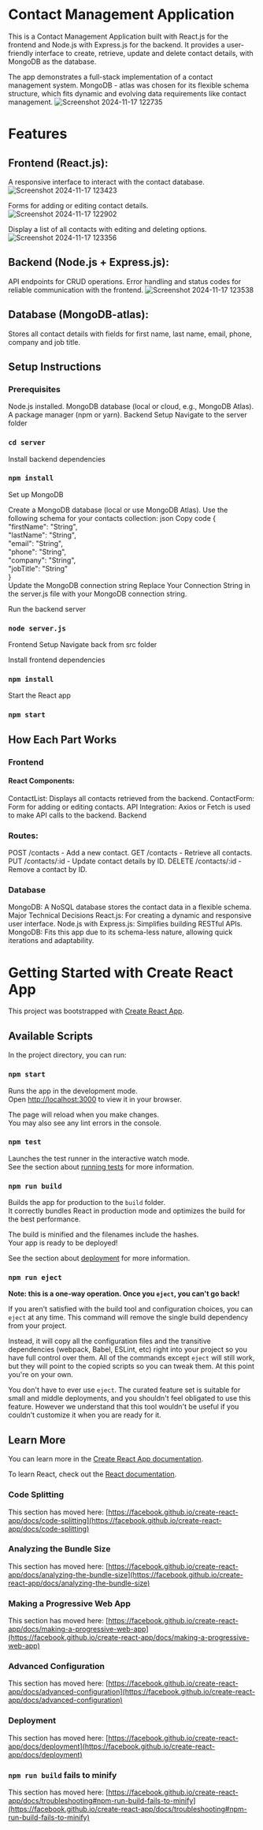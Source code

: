 # Contact Management Application

This is a Contact Management Application built with React.js for the frontend and Node.js with Express.js for the backend. It provides a user-friendly interface to create, retrieve, update and delete contact details, with MongoDB as the database.

The app demonstrates a full-stack implementation of a contact management system. MongoDB - atlas was chosen for its flexible schema structure, which fits dynamic and evolving data requirements like contact management.
![Screenshot 2024-11-17 122735](https://github.com/user-attachments/assets/216f2e47-c7b5-4039-b108-bb8f3ad0719f)

# Features
## Frontend (React.js):

A responsive interface to interact with the contact database.
![Screenshot 2024-11-17 123423](https://github.com/user-attachments/assets/a407f22a-5943-4042-8553-e480ba9c8879)

Forms for adding or editing contact details.
![Screenshot 2024-11-17 122902](https://github.com/user-attachments/assets/c1ef6a1d-6966-426c-9d11-cec5517faac2)

Display a list of all contacts with editing and deleting options.
![Screenshot 2024-11-17 123356](https://github.com/user-attachments/assets/901aeaf6-110c-47a3-a140-5bfd8bddf3f0)

## Backend (Node.js + Express.js):

API endpoints for CRUD operations.
Error handling and status codes for reliable communication with the frontend.
![Screenshot 2024-11-17 123538](https://github.com/user-attachments/assets/64cf48c3-a4ef-4a32-b814-78f2ed2e318c)

## Database (MongoDB-atlas):

Stores all contact details with fields for first name, last name, email, phone, company and job title.

## Setup Instructions
### Prerequisites
Node.js installed.
MongoDB database (local or cloud, e.g., MongoDB Atlas).
A package manager (npm or yarn).
Backend Setup
Navigate to the server folder
### `cd server` 
Install backend dependencies

### `npm install`  
Set up MongoDB

Create a MongoDB database (local or use MongoDB Atlas).
Use the following schema for your contacts collection:
json
Copy code
{  
  "firstName": "String",  
  "lastName": "String",  
  "email": "String",  
  "phone": "String",  
  "company": "String",  
  "jobTitle": "String"  
}  
Update the MongoDB connection string
Replace Your Connection String in the server.js file with your MongoDB connection string.

Run the backend server

### `node server.js`  

Frontend Setup
Navigate back from src folder
  
Install frontend dependencies
### `npm install` 
Start the React app

### `npm start`  

## How Each Part Works
### Frontend
#### React Components:
ContactList: Displays all contacts retrieved from the backend.
ContactForm: Form for adding or editing contacts.
API Integration: Axios or Fetch is used to make API calls to the backend.
Backend
### Routes:
POST /contacts - Add a new contact.
GET /contacts - Retrieve all contacts.
PUT /contacts/:id - Update contact details by ID.
DELETE /contacts/:id - Remove a contact by ID.
### Database
MongoDB: A NoSQL database stores the contact data in a flexible schema.
Major Technical Decisions
React.js: For creating a dynamic and responsive user interface.
Node.js with Express.js: Simplifies building RESTful APIs.
MongoDB: Fits this app due to its schema-less nature, allowing quick iterations and adaptability.

# Getting Started with Create React App

This project was bootstrapped with [Create React App](https://github.com/facebook/create-react-app).

## Available Scripts

In the project directory, you can run:

### `npm start`

Runs the app in the development mode.\
Open [http://localhost:3000](http://localhost:3000) to view it in your browser.

The page will reload when you make changes.\
You may also see any lint errors in the console.

### `npm test`

Launches the test runner in the interactive watch mode.\
See the section about [running tests](https://facebook.github.io/create-react-app/docs/running-tests) for more information.

### `npm run build`

Builds the app for production to the `build` folder.\
It correctly bundles React in production mode and optimizes the build for the best performance.

The build is minified and the filenames include the hashes.\
Your app is ready to be deployed!

See the section about [deployment](https://facebook.github.io/create-react-app/docs/deployment) for more information.

### `npm run eject`

**Note: this is a one-way operation. Once you `eject`, you can't go back!**

If you aren't satisfied with the build tool and configuration choices, you can `eject` at any time. This command will remove the single build dependency from your project.

Instead, it will copy all the configuration files and the transitive dependencies (webpack, Babel, ESLint, etc) right into your project so you have full control over them. All of the commands except `eject` will still work, but they will point to the copied scripts so you can tweak them. At this point you're on your own.

You don't have to ever use `eject`. The curated feature set is suitable for small and middle deployments, and you shouldn't feel obligated to use this feature. However we understand that this tool wouldn't be useful if you couldn't customize it when you are ready for it.

## Learn More

You can learn more in the [Create React App documentation](https://facebook.github.io/create-react-app/docs/getting-started).

To learn React, check out the [React documentation](https://reactjs.org/).

### Code Splitting

This section has moved here: [https://facebook.github.io/create-react-app/docs/code-splitting](https://facebook.github.io/create-react-app/docs/code-splitting)

### Analyzing the Bundle Size

This section has moved here: [https://facebook.github.io/create-react-app/docs/analyzing-the-bundle-size](https://facebook.github.io/create-react-app/docs/analyzing-the-bundle-size)

### Making a Progressive Web App

This section has moved here: [https://facebook.github.io/create-react-app/docs/making-a-progressive-web-app](https://facebook.github.io/create-react-app/docs/making-a-progressive-web-app)

### Advanced Configuration

This section has moved here: [https://facebook.github.io/create-react-app/docs/advanced-configuration](https://facebook.github.io/create-react-app/docs/advanced-configuration)

### Deployment

This section has moved here: [https://facebook.github.io/create-react-app/docs/deployment](https://facebook.github.io/create-react-app/docs/deployment)

### `npm run build` fails to minify

This section has moved here: [https://facebook.github.io/create-react-app/docs/troubleshooting#npm-run-build-fails-to-minify](https://facebook.github.io/create-react-app/docs/troubleshooting#npm-run-build-fails-to-minify)
